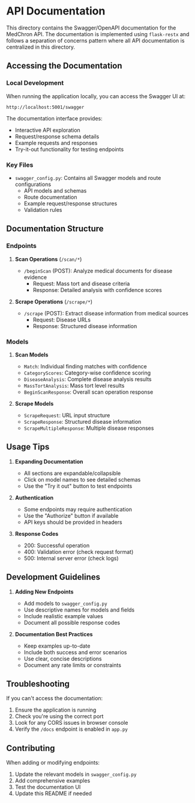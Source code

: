 # API Documentation

This directory contains the Swagger/OpenAPI documentation for the MedChron API. The documentation is implemented using `flask-restx` and follows a separation of concerns pattern where all API documentation is centralized in this directory.

## Accessing the Documentation

### Local Development
When running the application locally, you can access the Swagger UI at:
```
http://localhost:5001/swagger
```

The documentation interface provides:
- Interactive API exploration
- Request/response schema details
- Example requests and responses
- Try-it-out functionality for testing endpoints

### Key Files

- `swagger_config.py`: Contains all Swagger models and route configurations
  - API models and schemas
  - Route documentation
  - Example request/response structures
  - Validation rules

## Documentation Structure

### Endpoints

1. **Scan Operations** (`/scan/*`)
   - `/beginScan` (POST): Analyze medical documents for disease evidence
     - Request: Mass tort and disease criteria
     - Response: Detailed analysis with confidence scores

2. **Scrape Operations** (`/scrape/*`)
   - `/scrape` (POST): Extract disease information from medical sources
     - Request: Disease URLs
     - Response: Structured disease information

### Models

1. **Scan Models**
   - `Match`: Individual finding matches with confidence
   - `CategoryScores`: Category-wise confidence scoring
   - `DiseaseAnalysis`: Complete disease analysis results
   - `MassTortAnalysis`: Mass tort level results
   - `BeginScanResponse`: Overall scan operation response

2. **Scrape Models**
   - `ScrapeRequest`: URL input structure
   - `ScrapeResponse`: Structured disease information
   - `ScrapeMultipleResponse`: Multiple disease responses

## Usage Tips

1. **Expanding Documentation**
   - All sections are expandable/collapsible
   - Click on model names to see detailed schemas
   - Use the "Try it out" button to test endpoints

2. **Authentication**
   - Some endpoints may require authentication
   - Use the "Authorize" button if available
   - API keys should be provided in headers

3. **Response Codes**
   - 200: Successful operation
   - 400: Validation error (check request format)
   - 500: Internal server error (check logs)

## Development Guidelines

1. **Adding New Endpoints**
   - Add models to `swagger_config.py`
   - Use descriptive names for models and fields
   - Include realistic example values
   - Document all possible response codes

2. **Documentation Best Practices**
   - Keep examples up-to-date
   - Include both success and error scenarios
   - Use clear, concise descriptions
   - Document any rate limits or constraints

## Troubleshooting

If you can't access the documentation:
1. Ensure the application is running
2. Check you're using the correct port
3. Look for any CORS issues in browser console
4. Verify the `/docs` endpoint is enabled in `app.py`

## Contributing

When adding or modifying endpoints:
1. Update the relevant models in `swagger_config.py`
2. Add comprehensive examples
3. Test the documentation UI
4. Update this README if needed 